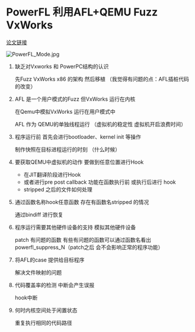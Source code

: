 # PowerFL 利用AFL+QEMU Fuzz VxWorks

[论文链接](https://www.petergoodman.me/docs/qpss-2019-slides.pdf?nsukey=TBovba%2BolVBQqaFuRmCzJX%2BbpKrVZbol7n2pMc5UL6CA9CdcNlXiu30ErSTAcnO9VjgU%2F0QVAL9%2FBgym%2B81hspRc5Y1TF3ZvZHsjBCgDYyhl%2BLu%2FWiKHJrUlgaQLb%2FXlnrlLdA%2Fcq9aqJkDh0xaQ3sOXkd8TGMJRAlgMBMuI7%2BNTFdQr91YjrxMSyGLTJferG6C4hCoVw%2B6G7fq0v087xA%3D%3D)

![PowerFL_Mode.jpg](http://ww1.sinaimg.cn/large/006EbuzUly1g8xj3ub6jrj30it06t40v.jpg)

1. 缺乏对Vxworks 和 PowerPC结构的认识

    先Fuzz VxWorks x86 的架构 然后移植 （我觉得有问题的点：AFL插桩代码的改变）

2. AFL 是一个用户模式的Fuzz 但VxWorks 运行在内核

    在Qemu中模拟VxWorks 运行在用户模式中
    
    AFL 作为 QEMU的单独线程运行 （虚拟机的稳定性 虚拟机开启浪费时间）

3. 程序运行前 首先会进行bootloader、kernel init 等操作

    制作快照在目标进程运行的时刻 （什么时候）

4. 要获取QEMU中虚拟机的动作 要做到任意位置进行Hook

    - 在JIT翻译阶段进行Hook
    - 或者进行pre post callback 功能在函数执行前 或执行后进行 hook
    - stripped 之后的文件如何处理

5. 通过函数名称hook任意函数 存在有函数名stripped 的情况

    通过bindiff 进行恢复

6. 程序运行需要其他硬件设备的支持 模拟其他硬件设备

    patch 有问题的函数 有些有问题的函数可以通过函数名看出  powerfl_suppress_N（patch之后 会不会影响正常的程序功能）

7. 将AFL的case 提供给目标程序

    解决文件映射的问题
    
8. 代码覆盖率的检测 中断会产生误报

    hook中断
    
9. 何时内核空间处于闲置状态

    重复执行相同的代码路径








